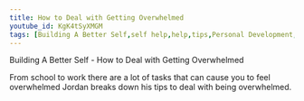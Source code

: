 ```yaml
---
title: How to Deal with Getting Overwhelmed
youtube_id: KgK4tSyXMGM
tags: [Building A Better Self,self help,help,tips,Personal Development,self-help secrets revealed,how to keep your cool,how to not get overwhelmed,how to cope with getting overwhelmed,tips to help with exam stress,how to not get overwhelmed so easily,overwhelmed,how to deal with getting overwhelmed,how to deal with exam stress,how to deal with life,how to deal with daily stress,Jordan talks,not overwhelmed,how to conquer life,better self]
---
```

Building A Better Self - How to Deal with Getting Overwhelmed

From school to work there are a lot of tasks that can cause you to feel overwhelmed Jordan breaks down his tips to deal with being overwhelmed.
